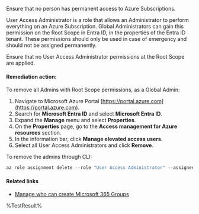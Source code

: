 Ensure that no person has permanent access to Azure Subscriptions.

User Access Administrator is a role that allows an Administrator to perform everything on an Azure Subscription. Global Administrators can gain this permission on the Root Scope in Entra ID, in the properties of the Entra ID tenant. These permissions should only be used in case of emergency and should not be assigned permanently.

Ensure that no User Access Administrator permissions at the Root Scope are applied.

#### Remediation action:

To remove all Admins with Root Scope permissions, as a Global Admin:
1. Navigate to Microsoft Azure Portal [https://portal.azure.com](https://portal.azure.com).
2. Search for **Microsoft Entra ID** and select **Microsoft Entra ID**.
3. Expand the **Manage** menu and select **Properties**.
3. On the **Properties** page, go to the **Access management for Azure resources** section.
4. In the information bar, click **Manage elevated access users**.
5. Select all User Access Administrators and click **Remove**.

To remove the admins through CLI:
```powershell
az role assignment delete --role "User Access Administrator" --assignee adminname@yourdomain.com --scope "/"
```

#### Related links

* [Manage who can create Microsoft 365 Groups](https://learn.microsoft.com/en-us/microsoft-365/solutions/manage-creation-of-groups?view=o365-worldwide)


<!--- Results --->
%TestResult%